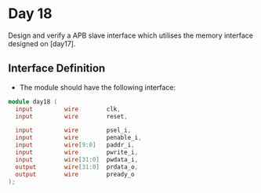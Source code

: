 # Day 18
Design and verify a APB slave interface which utilises the memory interface designed on [day17].

## Interface Definition
- The module should have the following interface:

```verilog
module day18 (
  input         wire        clk,
  input         wire        reset,

  input         wire        psel_i,
  input         wire        penable_i,
  input         wire[9:0]   paddr_i,
  input         wire        pwrite_i,
  input         wire[31:0]  pwdata_i,
  output        wire[31:0]  prdata_o,
  output        wire        pready_o
);
```
